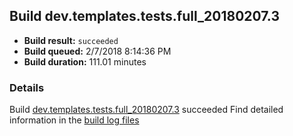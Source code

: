 ## Build dev.templates.tests.full_20180207.3
- **Build result:** `succeeded`
- **Build queued:** 2/7/2018 8:14:36 PM
- **Build duration:** 111.01 minutes
### Details
Build [dev.templates.tests.full_20180207.3](https://winappstudio.visualstudio.com/web/build.aspx?pcguid=a4ef43be-68ce-4195-a619-079b4d9834c2&builduri=vstfs%3a%2f%2f%2fBuild%2fBuild%2f24908) succeeded
Find detailed information in the [build log files](https://uwpctdiags.blob.core.windows.net/buildlogs/dev.templates.tests.full_20180207.3_logs.zip)
